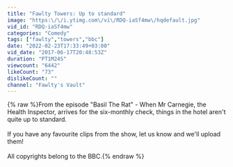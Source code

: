 ```yaml
---
title: "Fawlty Towers: Up to standard"
image: "https:\/\/i.ytimg.com\/vi\/RDQ-iaSf4mw\/hqdefault.jpg"
vid_id: "RDQ-iaSf4mw"
categories: "Comedy"
tags: ["fawlty","towers","bbc"]
date: "2022-02-23T17:33:49+03:00"
vid_date: "2017-06-17T20:48:53Z"
duration: "PT1M24S"
viewcount: "6442"
likeCount: "73"
dislikeCount: ""
channel: "Fawlty's Vault"
---
```

{% raw %}From the episode &quot;Basil The Rat&quot; - When Mr Carnegie, the Health Inspector, arrives for the six-monthly check, things in the hotel aren't quite up to standard.<br /><br />If you have any favourite clips from the show, let us know and we'll upload them!<br /><br />All copyrights belong to the BBC.{% endraw %}
